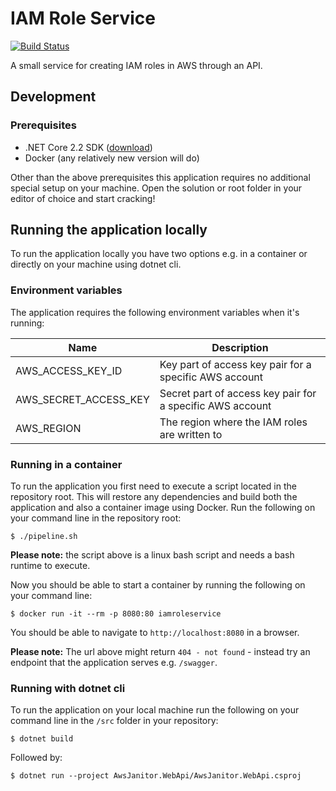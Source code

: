 # IAM Role Service
[![Build Status](https://dfds.visualstudio.com/DevelopmentExcellence/_apis/build/status/iamroleservice-ci)](https://dfds.visualstudio.com/DevelopmentExcellence/_build/latest?definitionId=961)

A small service for creating IAM roles in AWS through an API.

## Development

### Prerequisites
- .NET Core 2.2 SDK ([download](https://dotnet.microsoft.com/download/dotnet-core/2.2))
- Docker (any relatively new version will do)

Other than the above prerequisites this application requires no additional 
special setup on your machine. Open the solution or root folder in your 
editor of choice and start cracking!

## Running the application locally
To run the application locally you have two options e.g. in a container or directly 
on your machine using dotnet cli.

### Environment variables
The application requires the following environment variables when it's running:

| Name | Description |
|------|-------------|
| AWS_ACCESS_KEY_ID | Key part of access key pair for a specific AWS account |
| AWS_SECRET_ACCESS_KEY | Secret part of access key pair for a specific AWS account |
| AWS_REGION | The region where the IAM roles are written to |

### Running in a container
To run the application you first need to execute a script located in the repository 
root. This will restore any dependencies and build both the application and also a 
container image using Docker. Run the following on your command line in the repository 
root:

```shell
$ ./pipeline.sh
```

__Please note:__ the script above is a linux bash script and needs a bash runtime to execute.

Now you should be able to start a container by running the following on your command line:

```shell
$ docker run -it --rm -p 8080:80 iamroleservice
```

You should be able to navigate to `http://localhost:8080` in a browser.

__Please note:__ The url above might return `404 - not found` - instead try an endpoint 
that the application serves e.g. `/swagger`.

### Running with dotnet cli
To run the application on your local machine run the following on your command line in 
the `/src` folder in your repository:

```shell
$ dotnet build
```

Followed by:

```shell
$ dotnet run --project AwsJanitor.WebApi/AwsJanitor.WebApi.csproj
```

